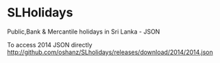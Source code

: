 SLHolidays
==========

Public,Bank &amp; Mercantile holidays in Sri Lanka - JSON


To access 2014 JSON directly
http://github.com/oshanz/SLholidays/releases/download/2014/2014.json
 
